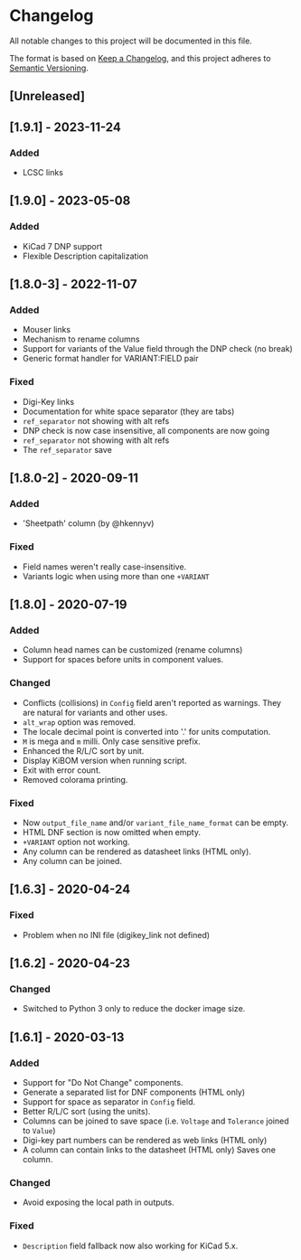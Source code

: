# Changelog
All notable changes to this project will be documented in this file.

The format is based on [Keep a Changelog](https://keepachangelog.com/en/1.0.0/),
and this project adheres to [Semantic Versioning](https://semver.org/spec/v2.0.0.html).


## [Unreleased]

## [1.9.1] - 2023-11-24
### Added
- LCSC links

## [1.9.0] - 2023-05-08
### Added
- KiCad 7 DNP support
- Flexible Description capitalization

## [1.8.0-3] - 2022-11-07
### Added
- Mouser links
- Mechanism to rename columns
- Support for variants of the Value field through the DNP check (no break)
- Generic format handler for VARIANT:FIELD pair

### Fixed
- Digi-Key links
- Documentation for white space separator (they are tabs)
- `ref_separator` not showing with alt refs
- DNP check is now case insensitive, all components are now going
- `ref_separator` not showing with alt refs
- The `ref_separator` save

## [1.8.0-2] - 2020-09-11
### Added
- 'Sheetpath' column (by @hkennyv)

### Fixed
- Field names weren't really case-insensitive.
- Variants logic when using more than one `+VARIANT`

## [1.8.0] - 2020-07-19
### Added
- Column head names can be customized (rename columns)
- Support for spaces before units in component values.

### Changed
- Conflicts (collisions) in `Config` field aren't reported as warnings.
  They are natural for variants and other uses.
- `alt_wrap` option was removed.
- The locale decimal point is converted into '.' for units computation.
- `M` is mega and `m` milli. Only case sensitive prefix.
- Enhanced the R/L/C sort by unit.
- Display KiBOM version when running script.
- Exit with error count.
- Removed colorama printing.

### Fixed
- Now `output_file_name` and/or `variant_file_name_format` can be empty.
- HTML DNF section is now omitted when empty.
- `+VARIANT` option not working.
- Any column can be rendered as datasheet links (HTML only).
- Any column can be joined.

## [1.6.3] - 2020-04-24
### Fixed
- Problem when no INI file (digikey_link not defined)

## [1.6.2] - 2020-04-23
### Changed
- Switched to Python 3 only to reduce the docker image size.

## [1.6.1] - 2020-03-13
### Added
- Support for "Do Not Change" components.
- Generate a separated list for DNF components (HTML only)
- Support for space as separator in `Config` field.
- Better R/L/C sort (using the units).
- Columns can be joined to save space (i.e. `Voltage` and `Tolerance`
  joined to `Value`)
- Digi-key part numbers can be rendered as web links (HTML only)
- A column can contain links to the datasheet (HTML only)
  Saves one column.

### Changed
- Avoid exposing the local path in outputs.

### Fixed
- `Description` field fallback now also working for KiCad 5.x.
